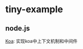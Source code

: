# tiny-example

## node.js
[Koa](https://github.com/liuweitao111/tiny-example/tree/master/koa): 实现koa中上下文机制和中间件
